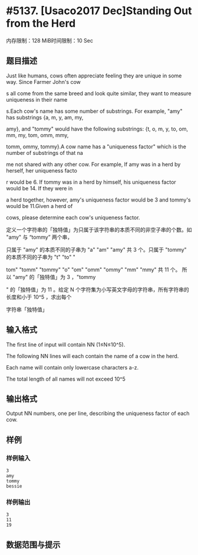 # #5137. [Usaco2017 Dec]Standing Out from the Herd

内存限制：128 MiB时间限制：10 Sec

## 题目描述

Just like humans, cows often appreciate feeling they are unique in some way. Since Farmer John's cow

s all come from the same breed and look quite similar, they want to measure uniqueness in their name

s.Each cow's name has some number of substrings. For example, "amy" has substrings {a, m, y, am, my,

 amy}, and "tommy" would have the following substrings: {t, o, m, y, to, om, mm, my, tom, omm, mmy, 

tomm, ommy, tommy}.A cow name has a "uniqueness factor" which is the number of substrings of that na

me not shared with any other cow. For example, If amy was in a herd by herself, her uniqueness facto

r would be 6. If tommy was in a herd by himself, his uniqueness factor would be 14. If they were in 

a herd together, however, amy's uniqueness factor would be 3 and tommy's would be 11.Given a herd of

cows, please determine each cow's uniqueness factor.

定义一个字符串的「独特值」为只属于该字符串的本质不同的非空子串的个数。如 "amy" 与 &ldquo;tommy&rdquo; 两个串，

只属于 "amy" 的本质不同的子串为 "a" "am" "amy" 共 3 个。只属于 "tommy" 的本质不同的子串为 "t" "to" "

tom" "tomm" "tommy" "o" "om" "omm" "ommy" "mm" "mmy" 共 11 个。 所以 "amy" 的「独特值」为 3 ，"tommy

" 的「独特值」为 11 。给定 N 个字符集为小写英文字母的字符串，所有字符串的长度和小于 10^5 ，求出每个

字符串「独特值」

## 输入格式

The first line of input will contain NN (1&le;N&le;10^5). 

The following NN lines will each contain the name of a cow in the herd. 

Each name will contain only lowercase characters a-z. 

The total length of all names will not exceed 10^5

## 输出格式

Output NN numbers, one per line, describing the uniqueness factor of each cow.

## 样例

### 样例输入

    
    3
    amy
    tommy
    bessie
    

### 样例输出

    
    3
    11
    19
    

## 数据范围与提示
